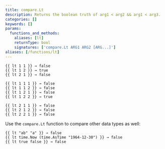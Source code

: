 ```yaml
---
title: compare.Lt
description: Returns the boolean truth of arg1 < arg2 && arg1 < arg3.
categories: []
keywords: []
params:
  functions_and_methods:
    aliases: [lt]
    returnType: bool
    signatures: ['compare.Lt ARG1 ARG2 [ARG...]']
aliases: [/functions/lt]
---
```


```go-html-template
{{ lt 1 1 }} → false
{{ lt 1 2 }} → true
{{ lt 2 1 }} → false

{{ lt 1 1 1 }} → false
{{ lt 1 1 2 }} → false
{{ lt 1 2 1 }} → false
{{ lt 1 2 2 }} → true

{{ lt 2 1 1 }} → false
{{ lt 2 1 2 }} → false
{{ lt 2 2 1 }} → false
```

Use the `compare.Lt` function to compare other data types as well:

```go-html-template
{{ lt "ab" "a" }} → false
{{ lt time.Now (time.AsTime "1964-12-30") }} → false
{{ lt true false }} → false
```
